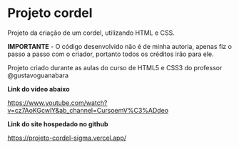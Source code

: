 
# Projeto cordel


Projeto da criação de um cordel, utilizando HTML e CSS.

**IMPORTANTE** - O código desenvolvido não é de minha autoria, apenas fiz o passo a passo com o criador, portanto todos os créditos irão para ele.

Projeto criado durante as aulas do curso de HTML5 e CSS3 do professor @gustavoguanabara

**Link do vídeo abaixo**

https://www.youtube.com/watch?v=cz7AoKGcwlY&ab_channel=CursoemV%C3%ADdeo

**Link do site hospedado no github** 

https://projeto-cordel-sigma.vercel.app/








